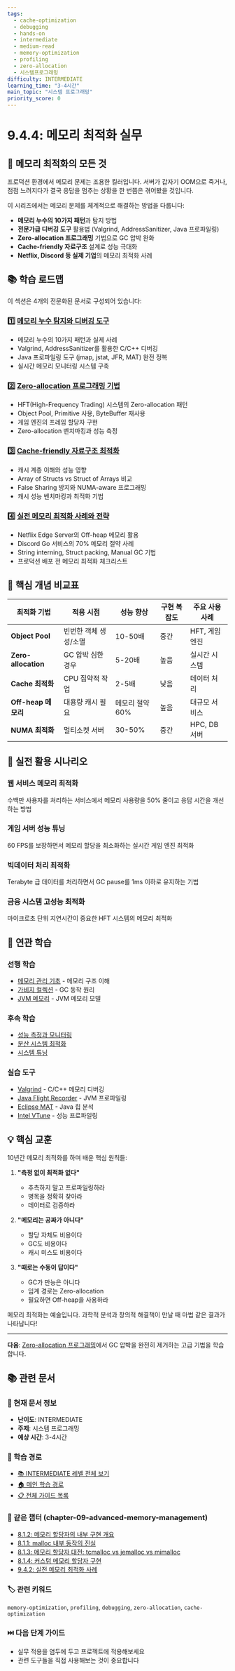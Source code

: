 ```yaml
---
tags:
  - cache-optimization
  - debugging
  - hands-on
  - intermediate
  - medium-read
  - memory-optimization
  - profiling
  - zero-allocation
  - 시스템프로그래밍
difficulty: INTERMEDIATE
learning_time: "3-4시간"
main_topic: "시스템 프로그래밍"
priority_score: 0
---
```


# 9.4.4: 메모리 최적화 실무

## 🎯 메모리 최적화의 모든 것

프로덕션 환경에서 메모리 문제는 조용한 킬러입니다. 서버가 갑자기 OOM으로 죽거나, 점점 느려지다가 결국 응답을 멈추는 상황을 한 번쯤은 겪어봤을 것입니다.

이 시리즈에서는 메모리 문제를 체계적으로 해결하는 방법을 다룹니다:

- **메모리 누수의 10가지 패턴**과 탐지 방법
- **전문가급 디버깅 도구** 활용법 (Valgrind, AddressSanitizer, Java 프로파일링)
- **Zero-allocation 프로그래밍** 기법으로 GC 압박 완화
- **Cache-friendly 자료구조** 설계로 성능 극대화
- **Netflix, Discord 등 실제 기업**의 메모리 최적화 사례

## 📚 학습 로드맵

이 섹션은 4개의 전문화된 문서로 구성되어 있습니다:

### 1️⃣ [메모리 누수 탐지와 디버깅 도구](./09-03-04-memory-leak-debugging.md)

- 메모리 누수의 10가지 패턴과 실제 사례
- Valgrind, AddressSanitizer를 활용한 C/C++ 디버깅
- Java 프로파일링 도구 (jmap, jstat, JFR, MAT) 완전 정복
- 실시간 메모리 모니터링 시스템 구축

### 2️⃣ [Zero-allocation 프로그래밍 기법](./09-04-01-zero-allocation-programming.md)

- HFT(High-Frequency Trading) 시스템의 Zero-allocation 패턴
- Object Pool, Primitive 사용, ByteBuffer 재사용
- 게임 엔진의 프레임 할당자 구현
- Zero-allocation 벤치마킹과 성능 측정

### 3️⃣ [Cache-friendly 자료구조 최적화](./09-04-05-cache-optimization.md)

- 캐시 계층 이해와 성능 영향
- Array of Structs vs Struct of Arrays 비교
- False Sharing 방지와 NUMA-aware 프로그래밍
- 캐시 성능 벤치마킹과 최적화 기법

### 4️⃣ [실전 메모리 최적화 사례와 전략](04d-production-optimization.md)

- Netflix Edge Server의 Off-heap 메모리 활용
- Discord Go 서비스의 70% 메모리 절약 사례
- String interning, Struct packing, Manual GC 기법
- 프로덕션 배포 전 메모리 최적화 체크리스트

## 🎯 핵심 개념 비교표

| 최적화 기법 | 적용 시점 | 성능 향상 | 구현 복잡도 | 주요 사용 사례 |
|------------|-----------|-----------|-------------|----------------|
| **Object Pool** | 빈번한 객체 생성/소멸 | 10-50배 | 중간 | HFT, 게임 엔진 |
| **Zero-allocation** | GC 압박 심한 경우 | 5-20배 | 높음 | 실시간 시스템 |
| **Cache 최적화** | CPU 집약적 작업 | 2-5배 | 낮음 | 데이터 처리 |
| **Off-heap 메모리** | 대용량 캐시 필요 | 메모리 절약 60% | 높음 | 대규모 서비스 |
| **NUMA 최적화** | 멀티소켓 서버 | 30-50% | 중간 | HPC, DB 서버 |

## 🚀 실전 활용 시나리오

### 웹 서비스 메모리 최적화

수백만 사용자를 처리하는 서비스에서 메모리 사용량을 50% 줄이고 응답 시간을 개선하는 방법

### 게임 서버 성능 튜닝

60 FPS를 보장하면서 메모리 할당을 최소화하는 실시간 게임 엔진 최적화

### 빅데이터 처리 최적화

Terabyte 급 데이터를 처리하면서 GC pause를 1ms 이하로 유지하는 기법

### 금융 시스템 고성능 최적화

마이크로초 단위 지연시간이 중요한 HFT 시스템의 메모리 최적화

## 🔗 연관 학습

### 선행 학습

- [메모리 관리 기초](../chapter-03-memory-system/01-memory-layout.md) - 메모리 구조 이해
- [가비지 컬렉션](01-gc-fundamentals.md) - GC 동작 원리
- [JVM 메모리](02-jvm-memory-model.md) - JVM 메모리 모델

### 후속 학습

- [성능 측정과 모니터링](../chapter-11-performance-optimization/01-performance-measurement.md)
- [분산 시스템 최적화](../chapter-14-distributed-systems/04-performance-optimization.md)
- [시스템 튜닝](../chapter-11-performance-optimization/11-36-system-tuning.md)

### 실습 도구

- [Valgrind](https://valgrind.org/) - C/C++ 메모리 디버깅
- [Java Flight Recorder](https://docs.oracle.com/javacomponents/jmc-5-4/jfr-runtime-guide/about.htm) - JVM 프로파일링
- [Eclipse MAT](https://www.eclipse.org/mat/) - Java 힙 분석
- [Intel VTune](https://www.intel.com/content/www/us/en/developer/tools/oneapi/vtune-profiler.html) - 성능 프로파일링

## 💡 핵심 교훈

10년간 메모리 최적화를 하며 배운 핵심 원칙들:

1. **"측정 없이 최적화 없다"**
   - 추측하지 말고 프로파일링하라
   - 병목을 정확히 찾아라
   - 데이터로 검증하라

2. **"메모리는 공짜가 아니다"**
   - 할당 자체도 비용이다
   - GC도 비용이다
   - 캐시 미스도 비용이다

3. **"때로는 수동이 답이다"**
   - GC가 만능은 아니다
   - 임계 경로는 Zero-allocation
   - 필요하면 Off-heap을 사용하라

메모리 최적화는 예술입니다. 과학적 분석과 창의적 해결책이 만날 때 마법 같은 결과가 나타납니다!

---

**다음**: [Zero-allocation 프로그래밍](./09-04-01-zero-allocation-programming.md)에서 GC 압박을 완전히 제거하는 고급 기법을 학습합니다.

## 📚 관련 문서

### 📖 현재 문서 정보

- **난이도**: INTERMEDIATE
- **주제**: 시스템 프로그래밍
- **예상 시간**: 3-4시간

### 🎯 학습 경로

- [📚 INTERMEDIATE 레벨 전체 보기](../learning-paths/intermediate/)
- [🏠 메인 학습 경로](../learning-paths/)
- [📋 전체 가이드 목록](../README.md)

### 📂 같은 챕터 (chapter-09-advanced-memory-management)

- [8.1.2: 메모리 할당자의 내부 구현 개요](../chapter-08-memory-allocator-gc/08-01-02-memory-allocator.md)
- [8.1.1: malloc 내부 동작의 진실](../chapter-08-memory-allocator-gc/08-01-01-malloc-fundamentals.md)
- [8.1.3: 메모리 할당자 대전: tcmalloc vs jemalloc vs mimalloc](../chapter-08-memory-allocator-gc/08-01-03-allocator-comparison.md)
- [8.1.4: 커스텀 메모리 할당자 구현](../chapter-08-memory-allocator-gc/08-01-04-custom-allocators.md)
- [9.4.2: 실전 메모리 최적화 사례](./09-04-02-production-optimization.md)

### 🏷️ 관련 키워드

`memory-optimization`, `profiling`, `debugging`, `zero-allocation`, `cache-optimization`

### ⏭️ 다음 단계 가이드

- 실무 적용을 염두에 두고 프로젝트에 적용해보세요
- 관련 도구들을 직접 사용해보는 것이 중요합니다
